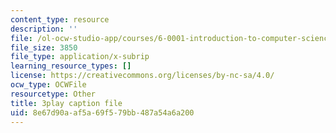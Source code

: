 ```yaml
---
content_type: resource
description: ''
file: /ol-ocw-studio-app/courses/6-0001-introduction-to-computer-science-and-programming-in-python-fall-2016/8e67d90aaf5a69f579bb487a54a6a200_ncpb4wIsQu8.srt
file_size: 3850
file_type: application/x-subrip
learning_resource_types: []
license: https://creativecommons.org/licenses/by-nc-sa/4.0/
ocw_type: OCWFile
resourcetype: Other
title: 3play caption file
uid: 8e67d90a-af5a-69f5-79bb-487a54a6a200
---
```

